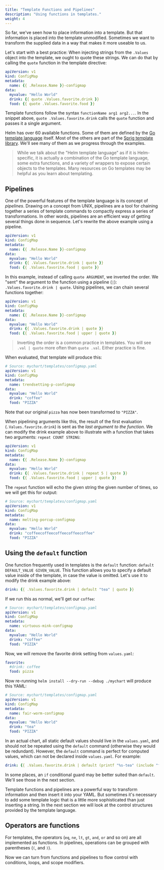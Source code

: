 ```yaml
---
title: "Template Functions and Pipelines"
description: "Using functions in templates."
weight: 4
---
```


So far, we've seen how to place information into a template. But that
information is placed into the template unmodified. Sometimes we want to
transform the supplied data in a way that makes it more useable to us.

Let's start with a best practice: When injecting strings from the `.Values`
object into the template, we ought to quote these strings. We can do that by
calling the `quote` function in the template directive:

```yaml
apiVersion: v1
kind: ConfigMap
metadata:
  name: {{ .Release.Name }}-configmap
data:
  myvalue: "Hello World"
  drink: {{ quote .Values.favorite.drink }}
  food: {{ quote .Values.favorite.food }}
```

Template functions follow the syntax `functionName arg1 arg2...`. In the snippet
above, `quote .Values.favorite.drink` calls the `quote` function and passes it a
single argument.

Helm has over 60 available functions. Some of them are defined by the [Go
template language](https://godoc.org/text/template) itself. Most of the others
are part of the [Sprig template
library](https://masterminds.github.io/sprig/). We'll see many of them
as we progress through the examples.

> While we talk about the "Helm template language" as if it is Helm-specific, it
> is actually a combination of the Go template language, some extra functions,
> and a variety of wrappers to expose certain objects to the templates. Many
> resources on Go templates may be helpful as you learn about templating.

## Pipelines

One of the powerful features of the template language is its concept of
_pipelines_. Drawing on a concept from UNIX, pipelines are a tool for chaining
together a series of template commands to compactly express a series of
transformations. In other words, pipelines are an efficient way of getting
several things done in sequence. Let's rewrite the above example using a
pipeline.

```yaml
apiVersion: v1
kind: ConfigMap
metadata:
  name: {{ .Release.Name }}-configmap
data:
  myvalue: "Hello World"
  drink: {{ .Values.favorite.drink | quote }}
  food: {{ .Values.favorite.food | quote }}
```

In this example, instead of calling `quote ARGUMENT`, we inverted the order. We
"sent" the argument to the function using a pipeline (`|`):
`.Values.favorite.drink | quote`. Using pipelines, we can chain several
functions together:

```yaml
apiVersion: v1
kind: ConfigMap
metadata:
  name: {{ .Release.Name }}-configmap
data:
  myvalue: "Hello World"
  drink: {{ .Values.favorite.drink | quote }}
  food: {{ .Values.favorite.food | upper | quote }}
```

> Inverting the order is a common practice in templates. You will see `.val |
> quote` more often than `quote .val`. Either practice is fine.

When evaluated, that template will produce this:

```yaml
# Source: mychart/templates/configmap.yaml
apiVersion: v1
kind: ConfigMap
metadata:
  name: trendsetting-p-configmap
data:
  myvalue: "Hello World"
  drink: "coffee"
  food: "PIZZA"
```

Note that our original `pizza` has now been transformed to `"PIZZA"`.

When pipelining arguments like this, the result of the first evaluation
(`.Values.favorite.drink`) is sent as the _last argument to the function_. We
can modify the drink example above to illustrate with a function that takes two
arguments: `repeat COUNT STRING`:

```yaml
apiVersion: v1
kind: ConfigMap
metadata:
  name: {{ .Release.Name }}-configmap
data:
  myvalue: "Hello World"
  drink: {{ .Values.favorite.drink | repeat 5 | quote }}
  food: {{ .Values.favorite.food | upper | quote }}
```

The `repeat` function will echo the given string the given number of times, so
we will get this for output:

```yaml
# Source: mychart/templates/configmap.yaml
apiVersion: v1
kind: ConfigMap
metadata:
  name: melting-porcup-configmap
data:
  myvalue: "Hello World"
  drink: "coffeecoffeecoffeecoffeecoffee"
  food: "PIZZA"
```

## Using the `default` function

One function frequently used in templates is the `default` function: `default
DEFAULT_VALUE GIVEN_VALUE`. This function allows you to specify a default value
inside of the template, in case the value is omitted. Let's use it to modify the
drink example above:

```yaml
drink: {{ .Values.favorite.drink | default "tea" | quote }}
```

If we run this as normal, we'll get our `coffee`:

```yaml
# Source: mychart/templates/configmap.yaml
apiVersion: v1
kind: ConfigMap
metadata:
  name: virtuous-mink-configmap
data:
  myvalue: "Hello World"
  drink: "coffee"
  food: "PIZZA"
```

Now, we will remove the favorite drink setting from `values.yaml`:

```yaml
favorite:
  #drink: coffee
  food: pizza
```

Now re-running `helm install --dry-run --debug ./mychart` will produce this
YAML:

```yaml
# Source: mychart/templates/configmap.yaml
apiVersion: v1
kind: ConfigMap
metadata:
  name: fair-worm-configmap
data:
  myvalue: "Hello World"
  drink: "tea"
  food: "PIZZA"
```

In an actual chart, all static default values should live in the `values.yaml`,
and should not be repeated using the `default` command (otherwise they would be
redundant). However, the `default` command is perfect for computed values, which
can not be declared inside `values.yaml`. For example:

```yaml
drink: {{ .Values.favorite.drink | default (printf "%s-tea" (include "fullname" .)) }}
```

In some places, an `if` conditional guard may be better suited than `default`.
We'll see those in the next section.

Template functions and pipelines are a powerful way to transform information and
then insert it into your YAML. But sometimes it's necessary to add some template
logic that is a little more sophisticated than just inserting a string. In the
next section we will look at the control structures provided by the template
language.

## Operators are functions

For templates, the operators (`eq`, `ne`, `lt`, `gt`, `and`, `or` and so on) are
all implemented as functions. In pipelines, operations can be grouped with
parentheses (`(`, and `)`).

Now we can turn from functions and pipelines to flow control with conditions,
loops, and scope modifiers.
